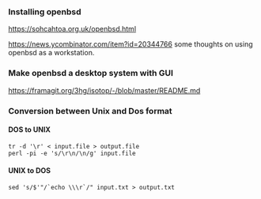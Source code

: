 ### Installing openbsd

https://sohcahtoa.org.uk/openbsd.html

https://news.ycombinator.com/item?id=20344766 some thoughts on using openbsd as a workstation.


### Make openbsd a desktop system with GUI
https://framagit.org/3hg/isotop/-/blob/master/README.md


### Conversion between Unix and Dos format

#### DOS to UNIX

```
tr -d '\r' < input.file > output.file
perl -pi -e 's/\r\n/\n/g' input.file
```

#### UNIX to DOS
```
sed 's/$'"/`echo \\\r`/" input.txt > output.txt
```
